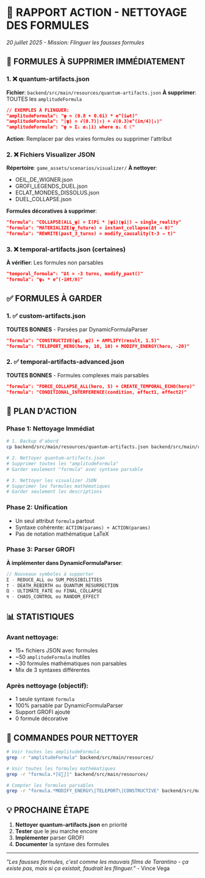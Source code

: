 # 🧹 RAPPORT ACTION - NETTOYAGE DES FORMULES
*20 juillet 2025 - Mission: Flinguer les fausses formules*

## 🎯 FORMULES À SUPPRIMER IMMÉDIATEMENT

### 1. ❌ quantum-artifacts.json
**Fichier**: `backend/src/main/resources/quantum-artifacts.json`
**À supprimer**: TOUTES les `amplitudeFormula`
```json
// EXEMPLES À FLINGUER:
"amplitudeFormula": "ψ = (0.8 + 0.6i) * e^(iωt)"
"amplitudeFormula": "|ψ⟩ = √(0.7)|↑⟩ + √(0.3)e^(iπ/4)|↓⟩"
"amplitudeFormula": "ψ = Σᵢ αᵢ|i⟩ where αᵢ ∈ ℂ"
```
**Action**: Remplacer par des vraies formules ou supprimer l'attribut

### 2. ❌ Fichiers Visualizer JSON
**Répertoire**: `game_assets/scenarios/visualizer/`
**À nettoyer**:
- OEIL_DE_WIGNER.json
- GROFI_LEGENDS_DUEL.json
- ECLAT_MONDES_DISSOLUS.json
- DUEL_COLLAPSE.json

**Formules décoratives à supprimer**:
```json
"formula": "COLLAPSE(ALL_ψ) = Σ(Pi * |ψi⟩⟨ψi|) → single_reality"
"formula": "MATERIALIZE(ψ_future) = instant_collapse(Δt → 0)"
"formula": "REWRITE(past_3_turns) = modify_causality(t-3 → t)"
```

### 3. ❌ temporal-artifacts.json (certaines)
**À vérifier**: Les formules non parsables
```json
"temporal_formula": "Δt = -3 turns, modify_past()"
"formula": "ψ₀ * e^(-iHt/ℏ)"
```

## ✅ FORMULES À GARDER

### 1. ✅ custom-artifacts.json
**TOUTES BONNES** - Parsées par DynamicFormulaParser
```json
"formula": "CONSTRUCTIVE(ψ1, ψ2) + AMPLIFY(result, 1.5)"
"formula": "TELEPORT_HERO(hero, 10, 10) + MODIFY_ENERGY(hero, -20)"
```

### 2. ✅ temporal-artifacts-advanced.json
**TOUTES BONNES** - Formules complexes mais parsables
```json
"formula": "FORCE_COLLAPSE_ALL(hero, 5) + CREATE_TEMPORAL_ECHO(hero)"
"formula": "CONDITIONAL_INTERFERENCE(condition, effect1, effect2)"
```

## 🔧 PLAN D'ACTION

### Phase 1: Nettoyage Immédiat
```bash
# 1. Backup d'abord
cp backend/src/main/resources/quantum-artifacts.json backend/src/main/resources/quantum-artifacts.json.backup

# 2. Nettoyer quantum-artifacts.json
# Supprimer toutes les "amplitudeFormula"
# Garder seulement "formula" avec syntaxe parsable

# 3. Nettoyer les visualizer JSON
# Supprimer les formules mathématiques
# Garder seulement les descriptions
```

### Phase 2: Unification
- Un seul attribut `formula` partout
- Syntaxe cohérente: `ACTION(params) + ACTION(params)`
- Pas de notation mathématique LaTeX

### Phase 3: Parser GROFI
**À implémenter dans DynamicFormulaParser**:
```java
// Nouveaux symboles à supporter
Σ - REDUCE_ALL ou SUM_POSSIBILITIES
† - DEATH_REBIRTH ou QUANTUM_RESURRECTION  
Ω - ULTIMATE_FATE ou FINAL_COLLAPSE
↯ - CHAOS_CONTROL ou RANDOM_EFFECT
```

## 📊 STATISTIQUES

### Avant nettoyage:
- 15+ fichiers JSON avec formules
- ~50 `amplitudeFormula` inutiles
- ~30 formules mathématiques non parsables
- Mix de 3 syntaxes différentes

### Après nettoyage (objectif):
- 1 seule syntaxe `formula`
- 100% parsable par DynamicFormulaParser
- Support GROFI ajouté
- 0 formule décorative

## 🚀 COMMANDES POUR NETTOYER

```bash
# Voir toutes les amplitudeFormula
grep -r "amplitudeFormula" backend/src/main/resources/

# Voir toutes les formules mathématiques
grep -r "formula.*[∈∑∫]" backend/src/main/resources/

# Compter les formules parsables
grep -r "formula.*MODIFY_ENERGY\|TELEPORT\|CONSTRUCTIVE" backend/src/main/resources/ | wc -l
```

## 💡 PROCHAINE ÉTAPE

1. **Nettoyer quantum-artifacts.json** en priorité
2. **Tester** que le jeu marche encore
3. **Implémenter** parser GROFI
4. **Documenter** la syntaxe des formules

---
*"Les fausses formules, c'est comme les mauvais films de Tarantino - ça existe pas, mais si ça existait, faudrait les flinguer."* - Vince Vega 
